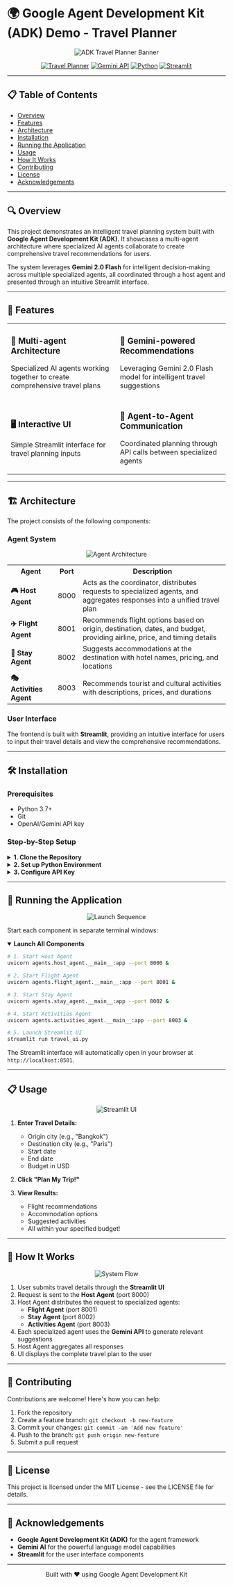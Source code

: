 # 🌍 Google Agent Development Kit (ADK) Demo - Travel Planner

<div align="center">

![ADK Travel Planner Banner](https://via.placeholder.com/800x200/4285F4/FFFFFF?text=Google+ADK+Travel+Planner)

[![Travel Planner](https://img.shields.io/badge/Travel-Planner-4285F4?style=for-the-badge&logo=google&logoColor=white)](https://github.com/AashiDutt/Google-Agent-Development-Kit-Demo)
[![Gemini API](https://img.shields.io/badge/Powered%20by-Gemini%20API-fbbc05?style=for-the-badge&logo=google&logoColor=white)](https://ai.google.dev/)
[![Python](https://img.shields.io/badge/Python-3.7+-3776AB?style=for-the-badge&logo=python&logoColor=white)](https://www.python.org/)
[![Streamlit](https://img.shields.io/badge/UI-Streamlit-FF4B4B?style=for-the-badge&logo=streamlit&logoColor=white)](https://streamlit.io/)

</div>

---

## 📋 Table of Contents

- [Overview](#-overview)
- [Features](#-features)
- [Architecture](#-architecture)
- [Installation](#-installation)
- [Running the Application](#-running-the-application)
- [Usage](#-usage)
- [How It Works](#-how-it-works)
- [Contributing](#-contributing)
- [License](#-license)
- [Acknowledgements](#-acknowledgements)

---

## 🔍 Overview

This project demonstrates an intelligent travel planning system built with **Google Agent Development Kit (ADK)**. It showcases a multi-agent architecture where specialized AI agents collaborate to create comprehensive travel recommendations for users.

The system leverages **Gemini 2.0 Flash** for intelligent decision-making across multiple specialized agents, all coordinated through a host agent and presented through an intuitive Streamlit interface.

---

## 🚀 Features

<table>
  <tr>
    <td width="50%">
      <h3>🤖 Multi-agent Architecture</h3>
      <p>Specialized AI agents working together to create comprehensive travel plans</p>
    </td>
    <td width="50%">
      <h3>🧠 Gemini-powered Recommendations</h3>
      <p>Leveraging Gemini 2.0 Flash model for intelligent travel suggestions</p>
    </td>
  </tr>
  <tr>
    <td width="50%">
      <h3>🖥️ Interactive UI</h3>
      <p>Simple Streamlit interface for travel planning inputs</p>
    </td>
    <td width="50%">
      <h3>🔄 Agent-to-Agent Communication</h3>
      <p>Coordinated planning through API calls between specialized agents</p>
    </td>
  </tr>
</table>

---

## 🏗️ Architecture

The project consists of the following components:

### Agent System

<div align="center">
  <img src="https://via.placeholder.com/800x400/E8F0FE/000000?text=Agent+Architecture+Diagram" alt="Agent Architecture" />
</div>

<table>
  <tr>
    <th>Agent</th>
    <th>Port</th>
    <th>Description</th>
  </tr>
  <tr>
    <td><b>🎮 Host Agent</b></td>
    <td>8000</td>
    <td>Acts as the coordinator, distributes requests to specialized agents, and aggregates responses into a unified travel plan</td>
  </tr>
  <tr>
    <td><b>✈️ Flight Agent</b></td>
    <td>8001</td>
    <td>Recommends flight options based on origin, destination, dates, and budget, providing airline, price, and timing details</td>
  </tr>
  <tr>
    <td><b>🏨 Stay Agent</b></td>
    <td>8002</td>
    <td>Suggests accommodations at the destination with hotel names, pricing, and locations</td>
  </tr>
  <tr>
    <td><b>🎭 Activities Agent</b></td>
    <td>8003</td>
    <td>Recommends tourist and cultural activities with descriptions, prices, and durations</td>
  </tr>
</table>

### User Interface

The frontend is built with **Streamlit**, providing an intuitive interface for users to input their travel details and view the comprehensive recommendations.

---

## 🛠️ Installation

### Prerequisites

- Python 3.7+
- Git
- OpenAI/Gemini API key

### Step-by-Step Setup

<details>
<summary><b>1. Clone the Repository</b></summary>

```bash
git clone https://github.com/AashiDutt/Google-Agent-Development-Kit-Demo.git
cd Google-Agent-Development-Kit-Demo
```
</details>

<details>
<summary><b>2. Set up Python Environment</b></summary>

```bash
# Create and activate virtual environment
python3 -m venv adk_demo
source adk_demo/bin/activate  # On Windows: adk_demo\Scripts\activate

# Install dependencies
pip install -r requirements.txt
```
</details>

<details>
<summary><b>3. Configure API Key</b></summary>

```bash
# Linux/Mac
export OPENAI_API_KEY="your-api-key"

# Windows
set OPENAI_API_KEY=your-api-key
```
</details>

---

## 🚀 Running the Application

<div align="center">
  <img src="https://via.placeholder.com/800x250/F6F6F6/000000?text=Launch+Sequence+Diagram" alt="Launch Sequence" />
</div>

Start each component in separate terminal windows:

<details open>
<summary><b>Launch All Components</b></summary>

```bash
# 1. Start Host Agent
uvicorn agents.host_agent.__main__:app --port 8000 &

# 2. Start Flight Agent
uvicorn agents.flight_agent.__main__:app --port 8001 &

# 3. Start Stay Agent
uvicorn agents.stay_agent.__main__:app --port 8002 &

# 4. Start Activities Agent
uvicorn agents.activities_agent.__main__:app --port 8003 &

# 5. Launch Streamlit UI
streamlit run travel_ui.py
```
</details>

The Streamlit interface will automatically open in your browser at `http://localhost:8501`.

---

## 📋 Usage

<div align="center">
  <img src="https://via.placeholder.com/800x400/F9F9F9/000000?text=Streamlit+UI+Screenshot" alt="Streamlit UI" />
</div>

1. **Enter Travel Details:**
   - Origin city (e.g., "Bangkok")
   - Destination city (e.g., "Paris")
   - Start date
   - End date
   - Budget in USD

2. **Click "Plan My Trip!"**

3. **View Results:**
   - Flight recommendations
   - Accommodation options
   - Suggested activities
   - All within your specified budget!

---

## 🧠 How It Works

<div align="center">
  <img src="https://via.placeholder.com/800x300/F0F8FF/000000?text=System+Flow+Diagram" alt="System Flow" />
</div>

1. User submits travel details through the **Streamlit UI**
2. Request is sent to the **Host Agent** (port 8000)
3. Host Agent distributes the request to specialized agents:
   - **Flight Agent** (port 8001)
   - **Stay Agent** (port 8002)
   - **Activities Agent** (port 8003)
4. Each specialized agent uses the **Gemini API** to generate relevant suggestions
5. Host Agent aggregates all responses
6. UI displays the complete travel plan to the user

---

## 🤝 Contributing

Contributions are welcome! Here's how you can help:

1. Fork the repository
2. Create a feature branch: `git checkout -b new-feature`
3. Commit your changes: `git commit -am 'Add new feature'`
4. Push to the branch: `git push origin new-feature`
5. Submit a pull request

---

## 📄 License

This project is licensed under the MIT License - see the LICENSE file for details.

---

## 🙏 Acknowledgements

- **Google Agent Development Kit (ADK)** for the agent framework
- **Gemini AI** for the powerful language model capabilities
- **Streamlit** for the user interface components

---

<div align="center">
  <p>Built with ❤️ using Google Agent Development Kit</p>
</div>
